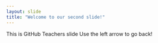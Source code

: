 ```yaml
---
layout: slide
title: "Welcome to our second slide!"
---
```

This is GitHub Teachers slide
Use the left arrow to go back!